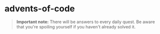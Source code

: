 # advents-of-code

> **Important note:** There will be answers to every daily quest. Be aware that you're spoiling yourself if you haven't already solved it.
